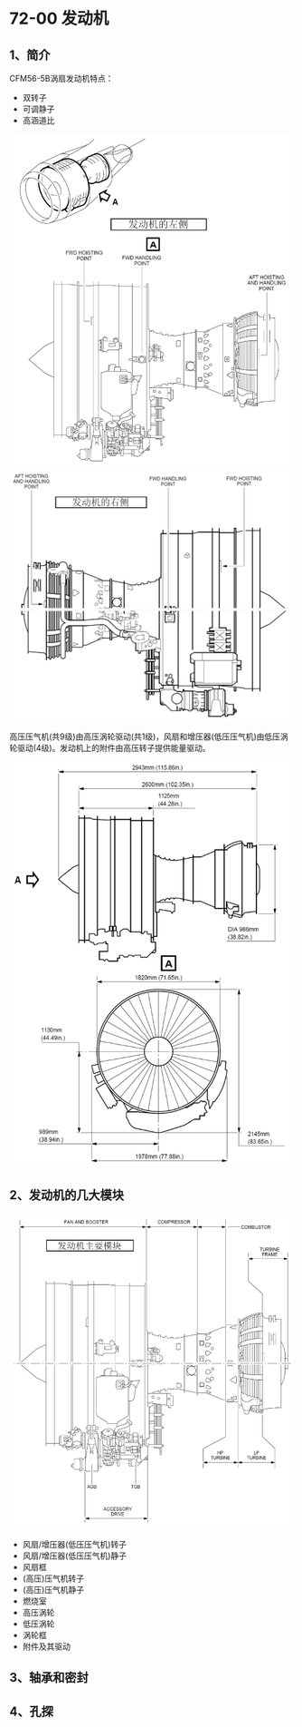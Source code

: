 # 72-00 发动机

## 1、简介

CFM56-5B涡扇发动机特点：

- 双转子
- 可调静子
- 高涵道比

![发动机左视图](./img/LH.png)
![发动机右视图](./img/RH.png)

高压压气机(共9级)由高压涡轮驱动(共1级)，风扇和增压器(低压压气机)由低压涡轮驱动(4级)。发动机上的附件由高压转子提供能量驱动。

![发动机主要尺寸图](./img/DM.png)

## 2、发动机的几大模块

![发动机主要模块图解](./img/MD.png)

- 风扇/增压器(低压压气机)转子
- 风扇/增压器(低压压气机)静子
- 风扇框
- (高压)压气机转子
- (高压)压气机静子
- 燃烧室
- 高压涡轮
- 低压涡轮
- 涡轮框
- 附件及其驱动

## 3、轴承和密封

## 4、孔探